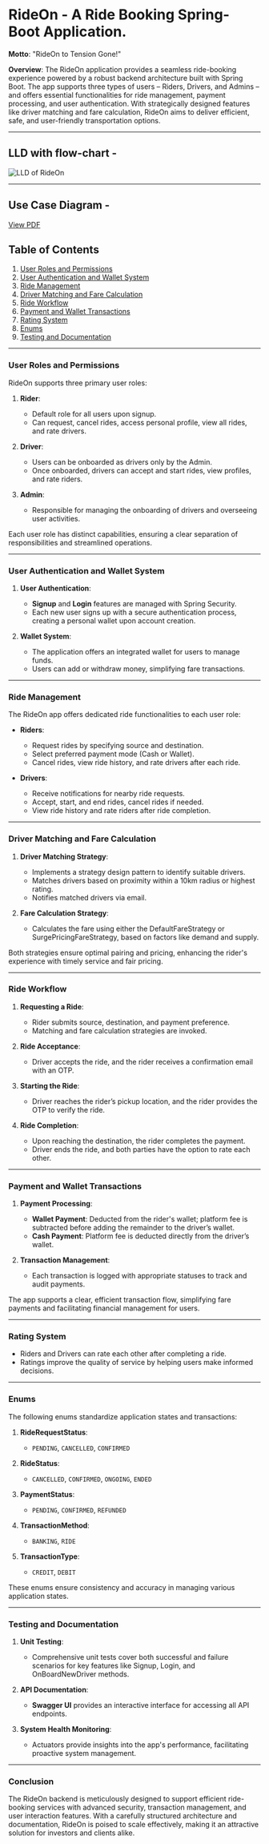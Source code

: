 # RideOn -  A Ride Booking Spring-Boot Application.

**Motto**: "RideOn to Tension Gone!"

**Overview**: The RideOn application provides a seamless ride-booking experience powered by a robust backend architecture built with Spring Boot. The app supports three types of users – Riders, Drivers, and Admins – and offers essential functionalities for ride management, payment processing, and user authentication. With strategically designed features like driver matching and fare calculation, RideOn aims to deliver efficient, safe, and user-friendly transportation options.

---
## LLD with flow-chart - 
![LLD of RideOn](https://drive.google.com/file/d/1rSZQ3kjxDlQB2T560wscZznBFe3VQxX5)

--- 

## Use Case Diagram - 
[View PDF](https://drive.google.com/file/d/1fsebQ-r-F-D7Ely3nhSUo7JwMI_2xywY/view?usp=drive_link)


## Table of Contents
1. [User Roles and Permissions](#user-roles-and-permissions)
2. [User Authentication and Wallet System](#user-authentication-and-wallet-system)
3. [Ride Management](#ride-management)
4. [Driver Matching and Fare Calculation](#driver-matching-and-fare-calculation)
5. [Ride Workflow](#ride-workflow)
6. [Payment and Wallet Transactions](#payment-and-wallet-transactions)
7. [Rating System](#rating-system)
8. [Enums](#enums)
9. [Testing and Documentation](#testing-and-documentation)

---

### User Roles and Permissions

RideOn supports three primary user roles:

1. **Rider**:
   - Default role for all users upon signup.
   - Can request, cancel rides, access personal profile, view all rides, and rate drivers.

2. **Driver**:
   - Users can be onboarded as drivers only by the Admin.
   - Once onboarded, drivers can accept and start rides, view profiles, and rate riders.
  
3. **Admin**:
   - Responsible for managing the onboarding of drivers and overseeing user activities.
  
Each user role has distinct capabilities, ensuring a clear separation of responsibilities and streamlined operations.

---

### User Authentication and Wallet System

1. **User Authentication**:
   - **Signup** and **Login** features are managed with Spring Security.
   - Each new user signs up with a secure authentication process, creating a personal wallet upon account creation.

2. **Wallet System**:
   - The application offers an integrated wallet for users to manage funds.
   - Users can add or withdraw money, simplifying fare transactions.

---

### Ride Management

The RideOn app offers dedicated ride functionalities to each user role:

- **Riders**:
  - Request rides by specifying source and destination.
  - Select preferred payment mode (Cash or Wallet).
  - Cancel rides, view ride history, and rate drivers after each ride.
  
- **Drivers**:
  - Receive notifications for nearby ride requests.
  - Accept, start, and end rides, cancel rides if needed.
  - View ride history and rate riders after ride completion.

---

### Driver Matching and Fare Calculation

1. **Driver Matching Strategy**:
   - Implements a strategy design pattern to identify suitable drivers.
   - Matches drivers based on proximity within a 10km radius or highest rating.
   - Notifies matched drivers via email.

2. **Fare Calculation Strategy**:
   - Calculates the fare using either the DefaultFareStrategy or SurgePricingFareStrategy, based on factors like demand and supply.
  
Both strategies ensure optimal pairing and pricing, enhancing the rider's experience with timely service and fair pricing.

---

### Ride Workflow

1. **Requesting a Ride**:
   - Rider submits source, destination, and payment preference.
   - Matching and fare calculation strategies are invoked.

2. **Ride Acceptance**:
   - Driver accepts the ride, and the rider receives a confirmation email with an OTP.
  
3. **Starting the Ride**:
   - Driver reaches the rider’s pickup location, and the rider provides the OTP to verify the ride.
  
4. **Ride Completion**:
   - Upon reaching the destination, the rider completes the payment.
   - Driver ends the ride, and both parties have the option to rate each other.

---

### Payment and Wallet Transactions

1. **Payment Processing**:
   - **Wallet Payment**: Deducted from the rider's wallet; platform fee is subtracted before adding the remainder to the driver’s wallet.
   - **Cash Payment**: Platform fee is deducted directly from the driver’s wallet.

2. **Transaction Management**:
   - Each transaction is logged with appropriate statuses to track and audit payments.

The app supports a clear, efficient transaction flow, simplifying fare payments and facilitating financial management for users.

---

### Rating System

- Riders and Drivers can rate each other after completing a ride.
- Ratings improve the quality of service by helping users make informed decisions.

---

### Enums

The following enums standardize application states and transactions:

1. **RideRequestStatus**:
   - `PENDING`, `CANCELLED`, `CONFIRMED`

2. **RideStatus**:
   - `CANCELLED`, `CONFIRMED`, `ONGOING`, `ENDED`

3. **PaymentStatus**:
   - `PENDING`, `CONFIRMED`, `REFUNDED`

4. **TransactionMethod**:
   - `BANKING`, `RIDE`

5. **TransactionType**:
   - `CREDIT`, `DEBIT`

These enums ensure consistency and accuracy in managing various application states.

---

### Testing and Documentation

1. **Unit Testing**:
   - Comprehensive unit tests cover both successful and failure scenarios for key features like Signup, Login, and OnBoardNewDriver methods.
   
2. **API Documentation**:
   - **Swagger UI** provides an interactive interface for accessing all API endpoints.
   
3. **System Health Monitoring**:
   - Actuators provide insights into the app's performance, facilitating proactive system management.

---

### Conclusion

The RideOn backend is meticulously designed to support efficient ride-booking services with advanced security, transaction management, and user interaction features. With a carefully structured architecture and documentation, RideOn is poised to scale effectively, making it an attractive solution for investors and clients alike.
